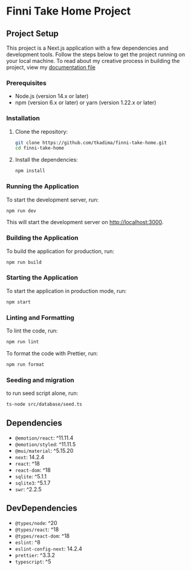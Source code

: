 # Finni Take Home Project

## Project Setup

This project is a Next.js application with a few dependencies and development tools. Follow the steps below to get the project running on your local machine.
To read about my creative process in building the project, view my [documentation file](documentation.md)

### Prerequisites

- Node.js (version 14.x or later)
- npm (version 6.x or later) or yarn (version 1.22.x or later)

### Installation

1. Clone the repository:

   ```sh
   git clone https://github.com/tkadima/finni-take-home.git
   cd finni-take-home
   ```

2. Install the dependencies:

   ```sh
   npm install
   ```

### Running the Application

To start the development server, run:

```sh
npm run dev
```

This will start the development server on [http://localhost:3000](http://localhost:3000).

### Building the Application

To build the application for production, run:

```sh
npm run build
```

### Starting the Application

To start the application in production mode, run:

```sh
npm start
```

### Linting and Formatting

To lint the code, run:

```sh
npm run lint
```

To format the code with Prettier, run:

```sh
npm run format
```

### Seeding and migration

to run seed script alone, run:

```sh
ts-node src/database/seed.ts
```

## Dependencies

- `@emotion/react`: ^11.11.4
- `@emotion/styled`: ^11.11.5
- `@mui/material`: ^5.15.20
- `next`: 14.2.4
- `react`: ^18
- `react-dom`: ^18
- `sqlite`: ^5.1.1
- `sqlite3`: ^5.1.7
- `swr`: ^2.2.5

## DevDependencies

- `@types/node`: ^20
- `@types/react`: ^18
- `@types/react-dom`: ^18
- `eslint`: ^8
- `eslint-config-next`: 14.2.4
- `prettier`: ^3.3.2
- `typescript`: ^5
